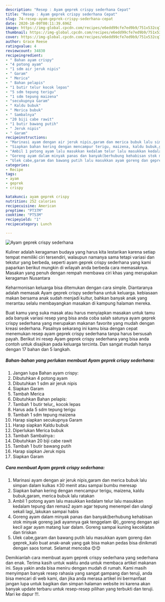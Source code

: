 ```yaml
---
description: "Resep : Ayam geprek crispy sederhana Cepat"
title: "Resep : Ayam geprek crispy sederhana Cepat"
slug: 74-resep-ayam-geprek-crispy-sederhana-cepat
date: 2020-10-09T00:11:39.696Z
image: https://img-global.cpcdn.com/recipes/e6edd99cfe7ed9b9/751x532cq70/ayam-geprek-crispy-sederhana-foto-resep-utama.jpg
thumbnail: https://img-global.cpcdn.com/recipes/e6edd99cfe7ed9b9/751x532cq70/ayam-geprek-crispy-sederhana-foto-resep-utama.jpg
cover: https://img-global.cpcdn.com/recipes/e6edd99cfe7ed9b9/751x532cq70/ayam-geprek-crispy-sederhana-foto-resep-utama.jpg
author: Grace Reese
ratingvalue: 4
reviewcount: 34830
recipeingredient:
- " Bahan ayam crispy"
- "4 potong ayam"
- "1 sdm air jeruk nipis"
- " Garam"
- " Merica"
- " Bahan pelapis"
- "1 butir telur kocok lepas"
- "5 sdm tepung terigu"
- "1 sdm tepung maizena"
- "secukupnya Garam"
- " Kaldu bubuk"
- " Merica bubuk"
- " Sambalnya"
- "20 biji cabe rawit"
- "1 butir bawang putih"
- " Jeruk nipis"
- " Garam"
recipeinstructions:
- "Marinasi ayam dengan air jeruk nipis,garam dan merica bubuk lalu simpan dalam kulkas ±30 menit atau sampai bumbu meresap"
- "Siapkan bahan kering dengan mencampur terigu, maizena, kaldu bubuk,garam, merica bubuk lalu ratakan"
- "Ambil 1 potong ayam lalu masukkan kedalam telur lalu masukkan kedalam tepung dan remas2 ayam agar tepung menempel dan ulangi sekali lagi,,lakukan sampai habis"
- "Goreng ayam dalam minyak panas dan banyak(berhubung kehabisan stok minyak goreng jadi ayamnya gak tenggelam 😅),,goreng dengan api kecil agar ayam matang luar dalam. Goreng sampai kuning kecoklatan dan tiriskan"
- "Ulek cabe,garam dan bawang putih lalu masukkan ayam goreng dan geprek,,kalo buat anak-anak yang gak bisa makan pedas bisa dinikmati dengan saos tomat. Selamat mencoba 😊😊"
categories:
- Recipe
tags:
- ayam
- geprek
- crispy

katakunci: ayam geprek crispy 
nutrition: 252 calories
recipecuisine: American
preptime: "PT37M"
cooktime: "PT53M"
recipeyield: "1"
recipecategory: Lunch

---
```



![Ayam geprek crispy sederhana](https://img-global.cpcdn.com/recipes/e6edd99cfe7ed9b9/751x532cq70/ayam-geprek-crispy-sederhana-foto-resep-utama.jpg)

Kuliner adalah keragaman budaya yang harus kita lestarikan karena setiap tempat memiliki ciri tersendiri, walaupun namanya sama tetapi variasi dan tekstur yang berbeda, seperti ayam geprek crispy sederhana yang kami paparkan berikut mungkin di wilayah anda berbeda cara memasaknya. Masakan yang penuh dengan rempah membawa ciri khas yang merupakan keragaman Nusantara



Keharmonisan keluarga bisa ditemukan dengan cara simple. Diantaranya adalah memasak Ayam geprek crispy sederhana untuk keluarga. kebiasaan makan bersama anak sudah menjadi kultur, bahkan banyak anak yang merantau selalu membayangkan masakan di kampung halaman mereka.

Buat kamu yang suka masak atau harus menyiapkan masakan untuk tamu ada banyak variasi resep yang bisa anda coba salah satunya ayam geprek crispy sederhana yang merupakan makanan favorite yang mudah dengan kreasi sederhana. Pasalnya sekarang ini kamu bisa dengan cepat menemukan resep ayam geprek crispy sederhana tanpa harus bersusah payah.
Berikut ini resep Ayam geprek crispy sederhana yang bisa anda contoh untuk disajikan pada keluarga tercinta. Dan sangat mudah hanya dengan 17 bahan dan 5 langkah.


<!--inarticleads1-->

##### Bahan-bahan yang perlukan membuat Ayam geprek crispy sederhana:

1. Jangan lupa  Bahan ayam crispy:
1. Dibutuhkan 4 potong ayam
1. Dibutuhkan 1 sdm air jeruk nipis
1. Siapkan  Garam
1. Tambah  Merica
1. Dibutuhkan  Bahan pelapis:
1. Tambah 1 butir telur,, kocok lepas
1. Harus ada 5 sdm tepung terigu
1. Tambah 1 sdm tepung maizena
1. Harap siapkan secukupnya Garam
1. Harap siapkan  Kaldu bubuk
1. Diperlukan  Merica bubuk
1. Tambah  Sambalnya::
1. Dibutuhkan 20 biji cabe rawit
1. Tambah 1 butir bawang putih
1. Harap siapkan  Jeruk nipis
1. Siapkan  Garam




<!--inarticleads2-->

##### Cara membuat  Ayam geprek crispy sederhana:

1. Marinasi ayam dengan air jeruk nipis,garam dan merica bubuk lalu simpan dalam kulkas ±30 menit atau sampai bumbu meresap
1. Siapkan bahan kering dengan mencampur terigu, maizena, kaldu bubuk,garam, merica bubuk lalu ratakan
1. Ambil 1 potong ayam lalu masukkan kedalam telur lalu masukkan kedalam tepung dan remas2 ayam agar tepung menempel dan ulangi sekali lagi,,lakukan sampai habis
1. Goreng ayam dalam minyak panas dan banyak(berhubung kehabisan stok minyak goreng jadi ayamnya gak tenggelam 😅),,goreng dengan api kecil agar ayam matang luar dalam. Goreng sampai kuning kecoklatan dan tiriskan
1. Ulek cabe,garam dan bawang putih lalu masukkan ayam goreng dan geprek,,kalo buat anak-anak yang gak bisa makan pedas bisa dinikmati dengan saos tomat. Selamat mencoba 😊😊




Demikianlah cara membuat ayam geprek crispy sederhana yang sederhana dan enak. Terima kasih untuk waktu anda untuk membaca artikel makanan ini. Saya yakin anda bisa meniru dengan mudah di rumah. Kami masih menyimpan banyak resep rahasia yang sangat gampang dan teruji, anda bisa mencari di web kami, dan jika anda merasa artikel ini bermanfaat jangan lupa untuk bagikan dan simpan halaman website ini karena akan banyak update terbaru untuk resep-resep pilihan yang terbukti dan teruji. Mari ke dapur !!!. 
